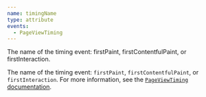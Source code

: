 ```yaml
---
name: timingName
type: attribute
events:
  - PageViewTiming
---
```


The name of the timing event: firstPaint, firstContentfulPaint, or firstInteraction.

The name of the timing event: `firstPaint`, `firstContentfulPaint`, or `firstInteraction`. For more information, see the [`PageViewTiming` documentation](https://docs.newrelic.com/docs/browser/new-relic-browser/page-load-timing-resources/pageviewtiming-async-or-dynamic-page-details).